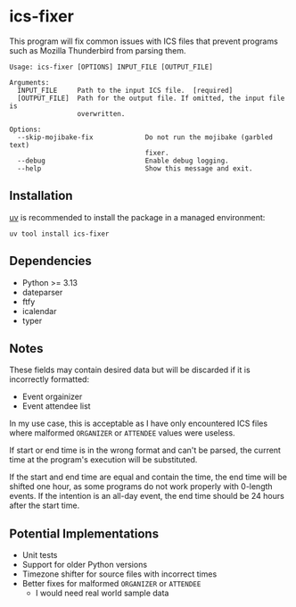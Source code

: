 # ics-fixer
This program will fix common issues with ICS files that prevent programs such as Mozilla Thunderbird from parsing them.

```
Usage: ics-fixer [OPTIONS] INPUT_FILE [OUTPUT_FILE]

Arguments:
  INPUT_FILE     Path to the input ICS file.  [required]
  [OUTPUT_FILE]  Path for the output file. If omitted, the input file is
                 overwritten.

Options:
  --skip-mojibake-fix             Do not run the mojibake (garbled text)
                                  fixer.
  --debug                         Enable debug logging.
  --help                          Show this message and exit.
```

## Installation

[uv](https://docs.astral.sh/uv/) is recommended to install the package in a managed environment:

    uv tool install ics-fixer

## Dependencies

* Python >= 3.13
* dateparser
* ftfy
* icalendar
* typer

## Notes

These fields may contain desired data but will be discarded if it is incorrectly formatted:

* Event orgainizer
* Event attendee list

In my use case, this is acceptable as I have only encountered ICS files where malformed `ORGANIZER` or `ATTENDEE` values were useless.

If start or end time is in the wrong format and can't be parsed, the current time at the program's execution will be substituted.

If the start and end time are equal and contain the time, the end time will be shifted one hour, as some programs do not work properly with 0-length events. If the intention is an all-day event, the end time should be 24 hours after the start time.

## Potential Implementations

* Unit tests
* Support for older Python versions
* Timezone shifter for source files with incorrect times
* Better fixes for malformed `ORGANIZER` or `ATTENDEE`
  * I would need real world sample data


